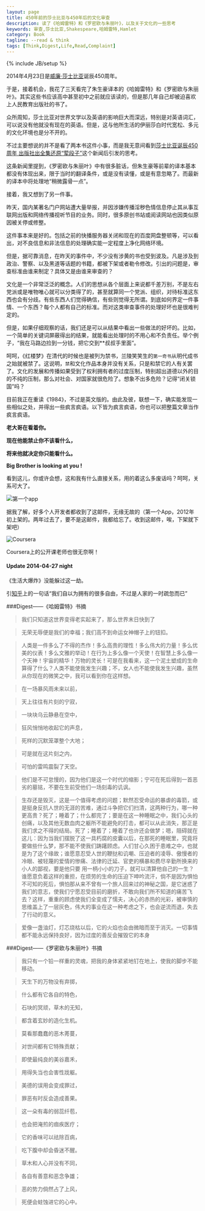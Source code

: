 ```yaml
---
layout: page
title: 450年前的莎士比亚与450年后的文化审查
description: 读了《哈姆雷特》和《罗密欧与朱丽叶》，以及关于文化的一些思考
keywords: 审查,莎士比亚,Shakespeare,哈姆雷特,Hamlet
category: Book
tagline: --read & think
tags: [Think,Digest,Life,Read,Complaint]
---
```

{% include JB/setup %}

2014年4月23日是[威廉·莎士比亚](http://zh.wikipedia.org/wiki/%E5%A8%81%E5%BB%89%C2%B7%E8%8E%8E%E5%A3%AB%E6%AF%94%E4%BA%9A)诞辰450周年。

于是，接着机会，我花了三天看完了朱生豪译本的《哈姆雷特》和《罗密欧与朱丽叶》。其实这些书应该高中甚至初中之前就应该读的，但是那几年自己却被迫喜欢上人民教育出版社的书了。

众所周知，莎士比亚对世界文学以及英语的影响巨大而深远，特别是对英语词汇，可以说没有他就没有现在的英语。但是，这与他所生活的伊丽莎白时代宽松、多元的文化环境也是分不开的。

不过主要想说的并不是看了两本书这件小事，而是我无意间看到[莎士比亚诞辰450周年 出版社出全集还原“荤段子”](http://culture.ifeng.com/a/20140423/40004785_0.shtml)这个新闻后引发的思考。

这条新闻里提到，《罗密欧与朱丽叶》中有很多脏话，但朱生豪等前辈的译本基本都没有体现出来，限于当时的翻译条件，或是没有读懂，或是有意忽略了。而最新的译本中将处理地“稍微露骨一点”。

接着，我又想到了另一件事。

昨天，国内某著名门户网站遭大量举报，并因涉嫌传播淫秽色情信息停止其从事互联网出版和网络传播视听节目的业务。同时，很多原创书站或阅读网站也因类似原因被关停或修整。

这件事本来是好的。包括之前的快播服务器关闭和现在的百度网盘整顿等，可以看出，对不良信息和非法信息的处理确实能一定程度上净化网络环境。

但是，据可靠消息，在昨天的事件中，不少没有涉黄的书也受到波及。凡是涉及到政治、警察、以及黑道等话题的书籍，都被下架或者勒令修改。引出的问题是，审查标准由谁来制定？具体又是由谁来审查的？

文化是一个非常泛泛的概念。人们的思想从各个层面上来说都千差万别，不是左右党派或是唯物唯心就可以分类得了的，甚至就算同一个党派、组织，对待标准这东西也会有分歧。有些东西人们觉得确信，有些则觉得无所谓。到底如何界定一件事情、一个东西？每个人都有自己的标准。而对这类审查事件的处理好坏也是很难判定的。

但是，如果仔细观察的话，我们还是可以从结果中看出一些做法的好坏的。比如，一个简单的关键词屏蔽得出的结果，就能看出处理时的不用心和不负责任。举个例子，“我在马路边捡到一分钱，把它交到**叔叔手里面”。

呵呵，《红楼梦》在清代的时候也是被列为禁书，兰陵笑笑生的`第一奇书`从明代成书之始就被禁了。这说明，`禁`和文化作品本身并没有关系，只是和禁它的人有关罢了。文化的发展和传播如果受到了权利拥有者的过度压制，特别超出道德以外的目的不纯的压制，那么对社会、对国家就很危险了。想象不出多危险？记得“闭关锁国”吗？

目前我正在重读《1984》，不过是英文版的。由此及彼，联想一下，确实能发现一些相似之处，并得出一些疯言疯语。以下皆为疯言疯语，你也可以把整篇文章当作疯言疯语。

**老大哥在看着你。**

**现在他能禁止你不该看什么，**
 
**将来他就决定你只能看什么。**

**Big Brother is looking at you !**


看到这儿，你或许会想，这和我有什么直接关系，用的着这么多废话吗？呵呵，关系可大了。

![第一个app](http://pic.yupoo.com/jok3r/DIceZkSL/medish.jpg)

据我了解，好多个人开发者都收到了这邮件，无缘无故的（第一个App，2012年初上架的。两年过去了，要不是这邮件，我都给忘了。收到这邮件，唉，下架就下架吧）

![Coursera](http://pic.yupoo.com/jok3r/DIceZmOX/medish.jpg)

Coursera上的公开课老师也很无奈啊！

#### Update 2014-04-27 night

《生活大爆炸》没能躲过这一劫。

引[知乎](http://www.zhihu.com/question/23554363?rf=23564905)上的一句话“我们自以为拥有的很多自由，不过是人家的一时疏忽而已”

###Digest——《哈姆雷特》书摘

>我们只知道这世界变得老实起来了，那么世界末日快到了

>无荣无辱便是我们的幸福；我们高不到命运女神帽子上的钮扣。

>人类是一件多么了不得的杰作！多么高贵的理性！多么伟大的力量！多么优美的仪表！多么文雅的举动！在行为上多么像一个天使！在智慧上多么像一个天神！宇宙的精华！万物的灵长！可是在我看来，这一个泥土塑成的生命算得了什么？人类不能使我发生兴趣；不，女人也不能使我发生兴趣，虽然从你现在的微笑之中，我可以看到你在这样想。

>在一场暴风雨未来以前，

>天上往往有片刻的宁寂，

>一块块乌云静悬在空中，

>狂风悄悄地收起它的声息，

>死样的沉默笼罩整个大地；

>可是就在这片刻之内，

>可怕的雷鸣震裂了天空。

>他们是不可怠慢的，因为他们是这一个时代的缩影；宁可在死后得到一首恶劣的墓铭，不要在生前受他们一场刻毒的讥讽。

>生存还是毁灭，这是一个值得考虑的问题；默然忍受命运的暴虐的毒箭，或是挺身反抗人世的无涯的苦难，通过斗争把它们扫清，这两种行为，哪一种更高贵？死了；睡着了；什么都完了；要是在这一种睡眠之中，我们心头的创痛，以及其他无数血肉之躯所不能避免的打击，都可以从此消失，那正是我们求之不得的结局。死了；睡着了；睡着了也许还会做梦；嗯，阻碍就在这儿：因为当我们摆脱了这一具朽腐的皮囊以后，在那死的睡眠里，究竟将要做些什么梦，那不能不使我们踌躇顾虑。人们甘心久困于患难之中，也就是为了这个缘故；谁愿意忍受人世的鞭挞和讥嘲、压迫者的凌辱、傲慢者的冷眼、被轻蔑的爱情的惨痛、法律的迁延、官吏的横暴和费尽辛勤所换来的小人的鄙视，要是他只要
用一柄小小的刀子，就可以清算他自己的一生？谁愿意负着这样的重担，在烦劳的生命的压迫下呻吟流汗，倘不是因为惧怕不可知的死后，惧怕那从来不曾有一个旅人回来过的神秘之国，是它迷惑了我们的意志，使我们宁愿忍受目前的磨折，不敢向我们所不知道的痛苦飞去？这样，重重的顾虑使我们全变成了懦夫，决心的赤热的光彩，被审慎的思维盖上了一层灰色，伟大的事业在这一种考虑之下，也会逆流而退，失去了行动的意义。

>爱像一盏油灯，灯芯烧枯以后，它的火焰也会由微暗而至于消灭。一切事情都不能永远保持良好，因为过度的善反会摧毁它的本身

###Digest——《罗密欧与朱丽叶》书摘

>我只有一个铅一样重的灵魂，把我的身体紧紧地钉在地上，使我的脚步不能移动。

>天生下的万物没有弃掷，

>什么都有它各自的特色，

>石块的冥顽，草木的无知，

>都含着玄妙的造化生机。

>莫看那蠢蠢的恶木莠蔓，

>对世间都有它特殊贡献；

>即使最纯良的美谷嘉禾，

>用得失当也会害性戕躯。

>美德的误用会变成罪过，

>罪恶有时反会造成善果。

>这一朵有毒的弱蕊纤苞，

>也会把淹煎的痼疾医疗；

>它的香味可以祛除百病，

>吃下腹中却会昏迷不醒。

>草木和人心并没有不同，

>各自有善意和恶念争雄；

>恶的势力倘然占了上风，

>死便会蛀蚀进它的心中。
